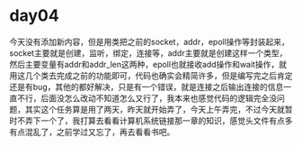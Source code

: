 # day04

今天没有添加新内容，但是用类把之前的socket，addr，epoll操作等封装起来，socket主要就是创建，监听，绑定，连接等，addr主要就是创建这样一个类型，然后主要变量有addr和addr_len这两种，epoll也就接收add操作和wait操作，就用这几个类去完成之前的功能即可，代码也确实会精简许多，但是编写完之后肯定还是有bug，其他的都好解决，只是有一个错误，就是连接之后输出连接的信息一直不行，后面没怎么改动不知道怎么又行了，我本来也感觉代码的逻辑完全没问题，其实这个任务算是用了两天，昨天就开始弄了，今天上午弄完，不过今天就暂时不弄下一个了，我打算去看看计算机系统链接那一章的知识，感觉头文件有点多有点混乱了，之前学过又忘了，再去看看书吧。
